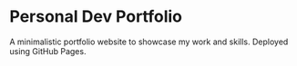 # Personal Dev Portfolio

A minimalistic portfolio website to showcase my work and skills.
Deployed using GitHub Pages.